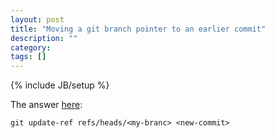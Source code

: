 ```yaml
---
layout: post
title: "Moving a git branch pointer to an earlier commit"
description: ""
category: 
tags: []
---
```

{% include JB/setup %}

The answer [here](http://stackoverflow.com/questions/5471174/git-move-branch-pointer-to-different-commit):

    git update-ref refs/heads/<my-branc> <new-commit>

